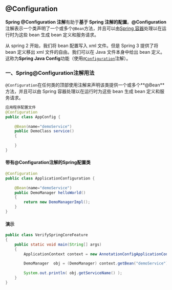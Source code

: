 ## @Configuration

**Spring @Configuration 注解**有助于**基于 Spring 注解的配置**。**@Configuration**注解表示一个类声明了一个或多个`@Bean`方法，并且可以由[Spring 容器](https://howtodoinjava.com/spring-core/different-spring-ioc-containers/)处理以在运行时为这些 bean 生成 bean 定义和服务请求。

从 spring 2 开始，我们将 bean 配置写入 xml 文件。但是 Spring 3 提供了将 bean 定义移出 xml 文件的自由。我们可以在 Java 文件本身中给出 bean 定义。这称为**Spring Java Config**功能（使用[`@Configuration`](https://docs.spring.io/spring-framework/docs/3.1.x/javadoc-api/org/springframework/context/annotation/Configuration.html)注解）。

### 一、Spring@Configuration注解用法

`@Configuration`在任何类的顶部使用注解来声明该类提供一个或多个**@Bean**方法，并且可以由 Spring 容器处理以在运行时为这些 bean 生成 bean 定义和服务请求。

```java
应用程序配置文件
@Configuration
public class AppConfig {
 
    @Bean(name="demoService")
    public DemoClass service() 
    {
        
    }
}
```

#### 带有@Configuration注解的Spring配置类

```java
@Configuration
public class ApplicationConfiguration {
 
    @Bean(name="demoService")
    public DemoManager helloWorld() 
    {
        return new DemoManagerImpl();
    }
}
```

#### 演示

```java
public class VerifySpringCoreFeature
{
    public static void main(String[] args)
    {
        ApplicationContext context = new AnnotationConfigApplicationContext(ApplicationConfiguration.class);
 
        DemoManager  obj = (DemoManager) context.getBean("demoService");
 
        System.out.println( obj.getServiceName() );
    }
}
```



